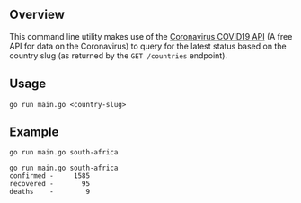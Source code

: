 ## Overview

This command line utility makes use of the [Coronavirus COVID19 API](https://covid19api.com) (A free API for data on the Coronavirus) to query for the latest status based on the country slug (as returned by the `GET /countries` endpoint).

## Usage

`go run main.go <country-slug>`

## Example

`go run main.go south-africa`

```
go run main.go south-africa
confirmed -     1585
recovered -       95
deaths    -        9
```
